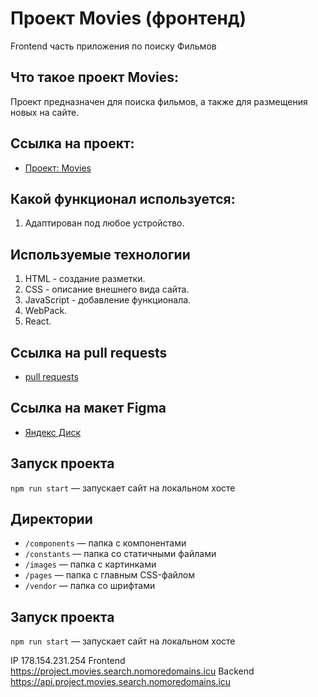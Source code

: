# Проект Movies (фронтенд)
Frontend часть приложения по поиску Фильмов

## Что такое проект Movies:
Проект предназначен для поиска фильмов, а также для размещения новых на сайте.

## Ссылка на проект:
* [Проект: Movies](https://github.com/dubyninpavel/movies-explorer-frontend)

## Какой функционал используется:
1. Адаптирован под любое устройство.

## Используемые технологии
1. HTML - создание разметки.
2. CSS - описание внешнего вида сайта.
3. JavaScript - добавление функционала.
4. WebPack.
5. React.

## Ссылка на pull requests
* [pull requests](https://github.com/dubyninpavel/movies-explorer-frontend/pull)

## Ссылка на макет Figma
* [Яндекс Диск](https://disk.yandex.ru/d/UywlF3nqU2EurQ)

## Запуск проекта
`npm run start` — запускает сайт на локальном хосте

## Директории
- `/components` — папка с компонентами
- `/constants` — папка со статичными файлами
- `/images` — папка с картинками
- `/pages` — папка с главным CSS-файлом
- `/vendor` — папка со шрифтами  

## Запуск проекта
`npm run start` — запускает сайт на локальном хосте

IP 178.154.231.254
Frontend https://project.movies.search.nomoredomains.icu
Backend https://api.project.movies.search.nomoredomains.icu
